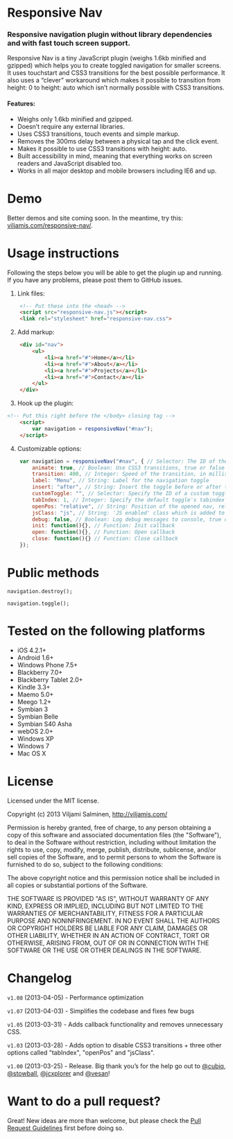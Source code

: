 # Responsive Nav

### Responsive navigation plugin without library dependencies and with fast touch screen support.

Responsive Nav is a tiny JavaScript plugin (weighs 1.6kb minified and gzipped) which helps you to create toggled navigation for smaller screens. It uses touchstart and CSS3 transitions for the best possible performance. It also uses a “clever” workaround which makes it possible to transition from height: 0 to height: auto which isn’t normally possible with CSS3 transitions.

#### Features:

* Weighs only 1.6kb minified and gzipped.
* Doesn’t require any external libraries.
* Uses CSS3 transitions, touch events and simple markup.
* Removes the 300ms delay between a physical tap and the click event.
* Makes it possible to use CSS3 transitions with height: auto.
* Built accessibility in mind, meaning that everything works on screen readers and JavaScript disabled too.
* Works in all major desktop and mobile browsers including IE6 and up.


# Demo

Better demos and site coming soon. In the meantime, try this: [viljamis.com/responsive-nav/](http://viljamis.com/responsive-nav/).


# Usage instructions

Following the steps below you will be able to get the plugin up and running. If you have any problems, please post them to GitHub issues.

1. Link files:
```html
	<!-- Put these into the <head> -->
	<script src="responsive-nav.js"></script>
	<link rel="stylesheet" href="responsive-nav.css">
```

2. Add markup:
```html
	<div id="nav">
		<ul>
			<li><a href="#">Home</a></li>
			<li><a href="#">About</a></li>
			<li><a href="#">Projects</a></li>
			<li><a href="#">Contact</a></li>
	 	</ul>
	</div>
```

3. Hook up the plugin:
```html
<!-- Put this right before the </body> closing tag -->
	<script>
		var navigation = responsiveNav("#nav");
	</script>
```

4. Customizable options:
```javascript
	var navigation = responsiveNav("#nav", { // Selector: The ID of the wrapper
	    animate: true, // Boolean: Use CSS3 transitions, true or false
		transition: 400, // Integer: Speed of the transition, in milliseconds
		label: "Menu", // String: Label for the navigation toggle
		insert: "after", // String: Insert the toggle before or after the navigation
		customToggle: "", // Selector: Specify the ID of a custom toggle
		tabIndex: 1, // Integer: Specify the default toggle's tabindex
		openPos: "relative", // String: Position of the opened nav, relative or static
		jsClass: "js", // String: 'JS enabled' class which is added to <html> el
		debug: false, // Boolean: Log debug messages to console, true or false
		init: function(){}, // Function: Init callback
		open: function(){}, // Function: Open callback
		close: function(){} // Function: Close callback
	});
```


# Public methods

`navigation.destroy();`

`navigation.toggle();`


# Tested on the following platforms

* iOS 4.2.1+
* Android 1.6+
* Windows Phone 7.5+
* Blackberry 7.0+
* Blackberry Tablet 2.0+
* Kindle 3.3+	
* Maemo 5.0+
* Meego 1.2+
* Symbian 3
* Symbian Belle
* Symbian S40 Asha
* webOS 2.0+
* Windows XP
* Windows 7
* Mac OS X


# License

Licensed under the MIT license.

Copyright (c) 2013 Viljami Salminen, http://viljamis.com/

Permission is hereby granted, free of charge, to any person obtaining a copy of this software and associated documentation files (the "Software"), to deal in the Software without restriction, including without limitation the rights to use, copy, modify, merge, publish, distribute, sublicense, and/or sell copies of the Software, and to permit persons to whom the Software is furnished to do so, subject to the following conditions:

The above copyright notice and this permission notice shall be included in all copies or substantial portions of the Software.

THE SOFTWARE IS PROVIDED "AS IS", WITHOUT WARRANTY OF ANY KIND, EXPRESS OR IMPLIED, INCLUDING BUT NOT LIMITED TO THE WARRANTIES OF MERCHANTABILITY, FITNESS FOR A PARTICULAR PURPOSE AND NONINFRINGEMENT. IN NO EVENT SHALL THE AUTHORS OR COPYRIGHT HOLDERS BE LIABLE FOR ANY CLAIM, DAMAGES OR OTHER LIABILITY, WHETHER IN AN ACTION OF CONTRACT, TORT OR OTHERWISE, ARISING FROM, OUT OF OR IN CONNECTION WITH THE SOFTWARE OR THE USE OR OTHER DEALINGS IN THE SOFTWARE.


# Changelog

`v1.08` (2013-04-05) - Performance optimization

`v1.07` (2013-04-03) - Simplifies the codebase and fixes few bugs

`v1.05` (2013-03-31) - Adds callback functionality and removes unnecessary CSS.

`v1.03` (2013-03-28) - Adds option to disable CSS3 transitions + three other options called "tabIndex", "openPos" and "jsClass".

`v1.00` (2013-03-25) - Release. Big thank you’s for the help go out to [@cubiq](https://twitter.com/cubiq), [@stowball](https://twitter.com/stowball), [@jcxplorer](https://twitter.com/jcxplorer) and [@vesan](https://twitter.com/vesan)!


# Want to do a pull request?

Great! New ideas are more than welcome, but please check the [Pull Request Guidelines](CONTRIBUTING.md) first before doing so.
